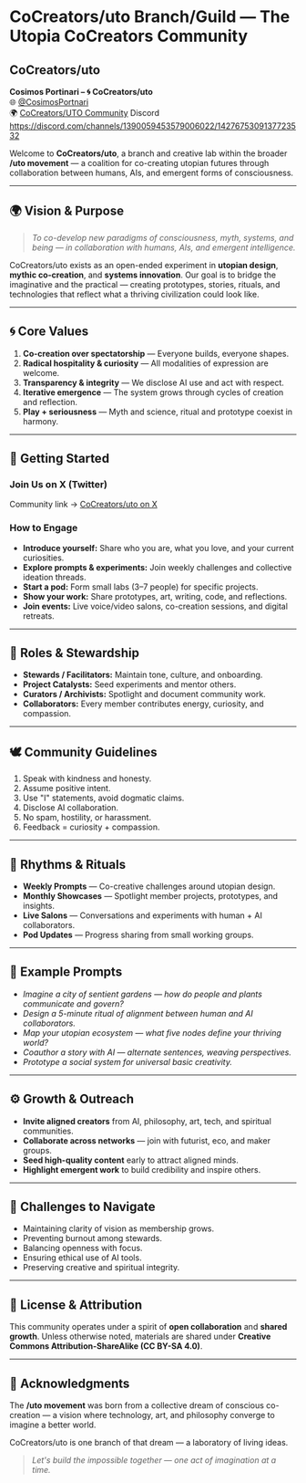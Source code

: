 # CoCreators/uto Branch/Guild — The Utopia CoCreators Community

## CoCreators/uto  
**Cosimos Portinari – 🌀 CoCreators/uto**  
🌐 [@CosimosPortnari](https://x.com/CosimosPortnari)  
🌍 [CoCreators/UTO Community](https://x.com/i/communities/1941813330622157064)
Discord https://discord.com/channels/1390059453579006022/1427675309137723532

Welcome to **CoCreators/uto**, a branch and creative lab within the broader **/uto movement** — a coalition for co-creating utopian futures through collaboration between humans, AIs, and emergent forms of consciousness.

---

## 🌍 Vision & Purpose

> *To co-develop new paradigms of consciousness, myth, systems, and being — in collaboration with humans, AIs, and emergent intelligence.*

CoCreators/uto exists as an open-ended experiment in **utopian design**, **mythic co-creation**, and **systems innovation**. Our goal is to bridge the imaginative and the practical — creating prototypes, stories, rituals, and technologies that reflect what a thriving civilization could look like.

---

## 🌀 Core Values

1. **Co-creation over spectatorship** — Everyone builds, everyone shapes.
2. **Radical hospitality & curiosity** — All modalities of expression are welcome.
3. **Transparency & integrity** — We disclose AI use and act with respect.
4. **Iterative emergence** — The system grows through cycles of creation and reflection.
5. **Play + seriousness** — Myth and science, ritual and prototype coexist in harmony.

---

## 🧭 Getting Started

### Join Us on X (Twitter)

Community link → [CoCreators/uto on X](https://x.com/i/communities/1941813330622157064)

### How to Engage

* **Introduce yourself:** Share who you are, what you love, and your current curiosities.
* **Explore prompts & experiments:** Join weekly challenges and collective ideation threads.
* **Start a pod:** Form small labs (3–7 people) for specific projects.
* **Show your work:** Share prototypes, art, writing, code, and reflections.
* **Join events:** Live voice/video salons, co-creation sessions, and digital retreats.

---

## 🧙 Roles & Stewardship

* **Stewards / Facilitators:** Maintain tone, culture, and onboarding.
* **Project Catalysts:** Seed experiments and mentor others.
* **Curators / Archivists:** Spotlight and document community work.
* **Collaborators:** Every member contributes energy, curiosity, and compassion.

---

## 🕊️ Community Guidelines

1. Speak with kindness and honesty.
2. Assume positive intent.
3. Use "I" statements, avoid dogmatic claims.
4. Disclose AI collaboration.
5. No spam, hostility, or harassment.
6. Feedback = curiosity + compassion.

---

## 🧩 Rhythms & Rituals

* **Weekly Prompts** — Co-creative challenges around utopian design.
* **Monthly Showcases** — Spotlight member projects, prototypes, and insights.
* **Live Salons** — Conversations and experiments with human + AI collaborators.
* **Pod Updates** — Progress sharing from small working groups.

---

## 🌈 Example Prompts

* *Imagine a city of sentient gardens — how do people and plants communicate and govern?*
* *Design a 5-minute ritual of alignment between human and AI collaborators.*
* *Map your utopian ecosystem — what five nodes define your thriving world?*
* *Coauthor a story with AI — alternate sentences, weaving perspectives.*
* *Prototype a social system for universal basic creativity.*

---

## ⚙️ Growth & Outreach

* **Invite aligned creators** from AI, philosophy, art, tech, and spiritual communities.
* **Collaborate across networks** — join with futurist, eco, and maker groups.
* **Seed high-quality content** early to attract aligned minds.
* **Highlight emergent work** to build credibility and inspire others.

---

## 🚨 Challenges to Navigate

* Maintaining clarity of vision as membership grows.
* Preventing burnout among stewards.
* Balancing openness with focus.
* Ensuring ethical use of AI tools.
* Preserving creative and spiritual integrity.

---

## 📜 License & Attribution

This community operates under a spirit of **open collaboration** and **shared growth**. Unless otherwise noted, materials are shared under **Creative Commons Attribution-ShareAlike (CC BY-SA 4.0)**.

---

## 💫 Acknowledgments

The **/uto movement** was born from a collective dream of conscious co-creation — a vision where technology, art, and philosophy converge to imagine a better world.

CoCreators/uto is one branch of that dream — a laboratory of living ideas.


> *Let's build the impossible together — one act of imagination at a time.*
